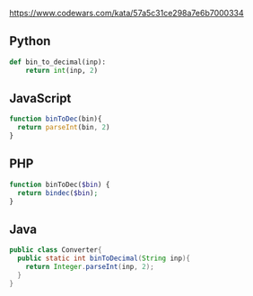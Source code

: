 https://www.codewars.com/kata/57a5c31ce298a7e6b7000334

## Python
```python
def bin_to_decimal(inp):
    return int(inp, 2)
```

## JavaScript
```js
function binToDec(bin){
  return parseInt(bin, 2)
}
```

## PHP
```php
function binToDec($bin) {
  return bindec($bin);
}
```

## Java
```java
public class Converter{
  public static int binToDecimal(String inp){
    return Integer.parseInt(inp, 2);
  }
}
```